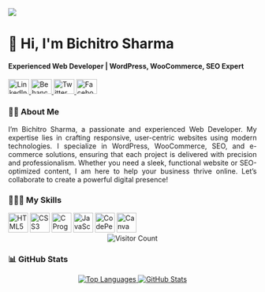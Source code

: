 <!-- Banner Image Section -->
<img src="https://media.licdn.com/dms/image/v2/D5616AQEgE_9oXPdpJg/profile-displaybackgroundimage-shrink_350_1400/profile-displaybackgroundimage-shrink_350_1400/0/1703348132193?e=1739404800&v=beta&t=ecU-gsQqFztGS7d7PlxgV3mtIwCkhhHyyVxcR_SHfBc" />

<!-- Header Section -->
<h1>👋 Hi, I'm Bichitro Sharma</h1>
<h4>Experienced Web Developer | WordPress, WooCommerce, SEO Expert</h4>

<!-- Contact Section -->
<div align="left">
  <a href="https://www.linkedin.com/in/bichitrosharma/" target="_blank">
    <img src="https://raw.githubusercontent.com/maurodesouza/profile-readme-generator/master/src/assets/icons/social/linkedin/default.svg" width="42" height="30" alt="LinkedIn" />
  </a>
  <a href="https://www.behance.net/bichitrosharma" target="_blank">
    <img src="https://raw.githubusercontent.com/maurodesouza/profile-readme-generator/master/src/assets/icons/social/behance/default.svg" width="42" height="30" alt="Behance" />
  </a>
  <a href="https://www.x.com/bichitrosharma" target="_blank">
    <img src="https://raw.githubusercontent.com/maurodesouza/profile-readme-generator/master/src/assets/icons/social/twitter/default.svg" width="42" height="30" alt="Twitter" />
  </a>
  <a href="https://www.facebook.com/bichitrosharma" target="_blank">
    <img src="https://raw.githubusercontent.com/maurodesouza/profile-readme-generator/master/src/assets/icons/social/facebook/default.svg" width="42" height="30" alt="Facebook" />
  </a>
</div>

<!-- About Me Section -->
<h3>👨‍🏫 About Me</h3>
<p align="justify">
I’m Bichitro Sharma, a passionate and experienced Web Developer. My expertise lies in crafting responsive, user-centric websites using modern technologies. I specialize in WordPress, WooCommerce, SEO, and e-commerce solutions, ensuring that each project is delivered with precision and professionalism. Whether you need a sleek, functional website or SEO-optimized content, I am here to help your business thrive online. Let’s collaborate to create a powerful digital presence!
</p>

<!-- Skills Section -->
<h3>👨🏽‍💻 My Skills</h3>
<div align="left">
  <img src="https://cdn.jsdelivr.net/gh/devicons/devicon/icons/html5/html5-original.svg" height="40" alt="HTML5" />
  <img src="https://cdn.jsdelivr.net/gh/devicons/devicon/icons/css3/css3-original.svg" height="40" alt="CSS3" />
  <img src="https://cdn.jsdelivr.net/gh/devicons/devicon/icons/c/c-original.svg" height="40" alt="C Programming" />
  <img src="https://cdn.jsdelivr.net/gh/devicons/devicon/icons/javascript/javascript-plain.svg" height="40" alt="JavaScript" />
  <img src="https://skillicons.dev/icons?i=codepen" height="40" alt="CodePen" />
  <img src="https://cdn.jsdelivr.net/gh/devicons/devicon/icons/canva/canva-original.svg" height="40" alt="Canva" />
</div>

<!-- Visitor Count -->
<div align="center">
  <img src="https://profile-counter.glitch.me/bichitrosharma/count.svg?" alt="Visitor Count" />
</div>

<!-- GitHub Stats Section -->
<h3>📊 GitHub Stats</h3>
<div align="center">
  <a href="https://github.com/anuraghazra/github-readme-stats">
    <img src="https://github-readme-stats.vercel.app/api/top-langs/?username=bichitrosharma" alt="Top Languages" />
  </a>
  <a href="https://github.com/anuraghazra/github-readme-stats">
    <img src="https://github-readme-stats.vercel.app/api?username=bichitrosharma&show_icons=true" alt="GitHub Stats" />
  </a>
</div>
